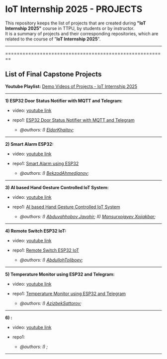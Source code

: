 # IoT Internship 2025 - PROJECTS

This repository keeps the list of projects that are created during **"IoT Internship 2025"** course in TTPU, by students or by instructor.\
It is a summary of projects and their corresponding repositories, which are related to the course of "**IoT Internship 2025**".

----------------------------------------------------------------------------------------------------------
========================================================
## List of Final Capstone Projects

**Youtube Playlist:** [Demo Videos of Projects - IoT Internship 2025](https://youtube.com/playlist?list=PLfZEWICCEvhj6wE635xIMkc52GOsgFS-q&feature=shared)

----------------------------------------------
**1) ESP32 Door Status Notifier with MQTT and Telegram:**
* video: [youtube link](https://youtu.be/JovxX4T7gno?feature=shared)
* repo1: [ESP32 Door Status Notifier with MQTT and Telegram](https://github.com/IoT-Internship-TTPU/IoTintern2025_esp32_door_sensor_telegrambot)

  * _@authors: I) [EldorKhaitov](https://github.com/eldor9312);_

----------------------------------------------
**2) Smart Alarm ESP32:**
* video: [youtube link](https://youtu.be/ZL2cfpvQs_4?feature=shared)
* repo1: [Smart Alarm using ESP32](https://github.com/IoT-Internship-TTPU/IoTintern2025_SmartAlarmESP32)

  * _@authors: I) [BekzodAhmedjanov](https://github.com/Ahmedjanov);_

----------------------------------------------
**3) AI based Hand Gesture Controlled IoT System:**
* video: [youtube link](https://youtube.com/shorts/0gnkVAyKhhs?feature=shared)
* repo1: [AI based Hand Gesture Controlled IoT System](https://github.com/IoT-Internship-TTPU/IoTintern2025_AI_handGesture_IOT_LED)

  * _@authors: I) [Abduvahhobov Javohir](https://github.com/notlukas18);_
              _II) [Mansurxojayev Xojiakbar](https://github.com/mansuroff123);_

----------------------------------------------
**4) Remote Switch ESP32 IoT:**
* video: [youtube link](https://youtu.be/Q3qSzNw9b5E)
* repo1: [Remote Switch ESP32 IoT](https://github.com/IoT-Internship-TTPU/IoTintern2025_RemoteSwitch_ESP32_IoT)

  * _@authors: I) [AbdullohToliboev](https://github.com/LiGER3090);_

----------------------------------------------
**5) Temperature Monitor using ESP32 and Telegram:**
* video: [youtube link](https://youtu.be/e_IeFfKBmkA)
* repo1: [Temperature Monitor using ESP32 and Telegram](https://github.com/IoT-Internship-TTPU/IoTintern2025_TemperatureMonitor_ESP32_Telegram)

  * _@authors: I) [AzizbekSattorov](https://github.com/Fienny);_

----------------------------------------------
**6) :**
* video: [youtube link]()
* repo1: []()

  * _@authors: I) []();_

----------------------------------------------
